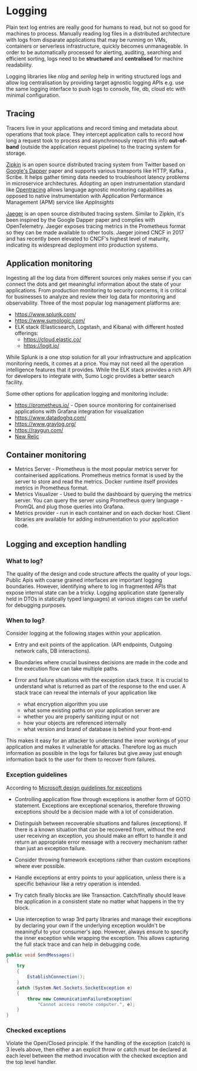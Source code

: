 # Logging

Plain text log entries are really good for humans to read, but not so good for machines to process. Manually reading log files in a distributed architecture with logs from disparate applications that may be running on VMs, containers or serverless infrastructure, quickly becomes unmanageable. In order to be automatically processed for alerting, auditing, searching and efficient sorting, logs need to be **structured** and **centralised** for machine readability.

Logging libraries like *nlog* and *serilog* help in writing structured logs and allow log centralisation by providing target agnostic logging APIs e.g. use the same logging interface to push logs to console, file, db, cloud etc with minimal configuration.

## Tracing

Tracers live in your applications and record timing and metadata about operations that took place. They intercept application calls to record how long a request took to process and asynchronously report this info **out-of-band** (outside the application request pipeline) to the tracing system for storage.

[Zipkin](http://zipkin.io/pages/architecture.html) is an open source distributed tracing system from Twitter based on [Google's Dapper](https://research.google.com/pubs/pub36356.html) paper and supports various transports like HTTP, Kafka , Scribe. It helps gather timing data needed to troubleshoot latency problems in microservice architectures. Adopting an open instrumentation standard like [Opentracing](https://opentracing.io/docs/overview/) allows language agnostic monitoring capabilities as opposed to native instrumentation with Application Performance Management (APM) service like *AppInsights*

[Jaeger](https://github.com/jaegertracing/jaeger) is an open source distributed tracing system. Similar to Zipkin, it's been inspired by the Google Dapper paper and complies with OpenTelemetry. Jaeger exposes tracing metrics in the Prometheus format so they can be made available to other tools. Jaeger joined CNCF in 2017 and has recently been elevated to CNCF's highest level of maturity, indicating its widespread deployment into production systems.

## Application monitoring

Ingesting all the log data from different sources only makes sense if you can connect the dots and get meaningful information about the state of your applications. From production monitoring to security concerns, it is critical for businesses to analyze and review their log data for monitoring and observability. Three of the most popular log management platforms are:

* https://www.splunk.com/
* https://www.sumologic.com/
* ELK stack (Elasticsearch, Logstash, and Kibana) with different hosted offerings:
    * https://cloud.elastic.co/
    * https://logit.io/

While Splunk is a one stop solution for all your infrastructure and application monitoring needs, it comes at a price. You may not need all the operation intelligence features that it provides. While the ELK stack provides a rich API for developers to integrate with, Sumo Logic provides a better search facility.

Some other options for application logging and monitoring include:

* https://prometheus.io/ - Open source monitoring for containerised applications with Grafana integration for visualization
* https://www.datadoghq.com/
* https://www.graylog.org/
* https://raygun.com/
* [New Relic](https://newrelic.com/)

## Container monitoring

* Metrics Server - Prometheus is the most popular metrics server for containerised applications. Prometheus metrics format is used by the server to store and read the metrics. Docker runtime itself provides metrics in Prometheus format.
* Metrics Visualizer - Used to build the dashboard by querying the metrics server. You can query the server using Prometheus query language - PromQL and plug those queries into Grafana.
* Metrics provider - run in each container and on each docker host. Client libraries are available for adding instrumentation to your application code.

## Logging and exception handling

### What to log?

The quality of the design and code structure affects the quality of your logs. Public Apis with coarse grained interfaces are important logging boundaries. However, identifying where to log in fragmented APIs that expose internal state can be a tricky. Logging application state (generally held in DTOs in statically typed languages) at various stages can be useful for debugging purposes.

### When to log?

Consider logging at the following stages within your application.

* Entry and exit points of the application. (API endpoints, Outgoing network calls, DB interactions).
* Boundaries where crucial business decisions are made in the code and the execution flow can take multiple paths.
* Error and failure situations with the exception stack trace. It is crucial to understand what is returned as part of the response to the end user. A stack trace can reveal the internals of your application like
  
    * what encryption algorithm you use
    * what some existing paths on your application server are
    * whether you are properly sanitizing input or not
    * how your objects are referenced internally
    * what version and brand of database is behind your front-end

This makes it easy for an attacker to understand the inner workings of your application and makes it vulnerable for attacks. Therefore log as much information as possible in the logs for failures but give away just enough information back to the user for them to recover from failures.

### Exception guidelines

According to [Microsoft design guidelines for exceptions](https://msdn.microsoft.com/en-us/library/ms229014(v=vs.80).aspx)

* Controlling application flow through exceptions is another form of GOTO statement. Exceptions are exceptional scenarios, therefore throwing exceptions should be a decision made with a lot of consideration.

* Distinguish between recoverable situations and failures (exceptions). If there is a known situation that can be recovered from, without the end user receiving an exception, you should make an effort to handle it and return an appropriate error message with a recovery mechanism rather than just an exception failure.

* Consider throwing framework exceptions rather than custom exceptions where ever possible.

* Handle exceptions at entry points to your application, unless there is a specific behaviour like a retry operation is intended.

* Try catch finally blocks are like Transaction. Catch/finally should leave the application in a consistent state no matter what happens in the try block.

* Use interception to wrap 3rd party libraries and manage their exceptions by declaring your own if the underlying exception wouldn't be meaningful to your consumer's app. However, always ensure to specify the inner exception while wrapping the exception. This allows capturing the full stack trace and can help in debugging code.

```csharp
public void SendMessages()
{
    try
    {  
        EstablishConnection();
    }
    catch (System.Net.Sockets.SocketException e)
    {
        throw new CommunicationFailureException(
            "Cannot access remote computer.", e);
    }
}
```

### Checked exceptions

Violate the Open/Closed principle. If the handling of the exception (catch) is 3 levels above, then either a an explicit throw or catch must be declared at each level between the method invocation with the checked exception and the top level handler.
